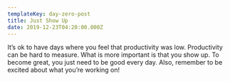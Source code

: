 ```yaml
---
templateKey: day-zero-post
title: Just Show Up
date: 2019-12-23T04:20:00.000Z
---
```

It’s ok to have days where you feel that productivity was low. Productivity can be hard to measure. What is more important is that you show up. To become great, you just need to be good every day. Also, remember to be excited about what you’re working on!
